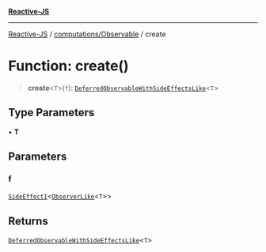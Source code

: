 [**Reactive-JS**](../../../README.md)

***

[Reactive-JS](../../../README.md) / [computations/Observable](../README.md) / create

# Function: create()

> **create**\<`T`\>(`f`): [`DeferredObservableWithSideEffectsLike`](../../interfaces/DeferredObservableWithSideEffectsLike.md)\<`T`\>

## Type Parameters

• **T**

## Parameters

### f

[`SideEffect1`](../../../functions/type-aliases/SideEffect1.md)\<[`ObserverLike`](../../interfaces/ObserverLike.md)\<`T`\>\>

## Returns

[`DeferredObservableWithSideEffectsLike`](../../interfaces/DeferredObservableWithSideEffectsLike.md)\<`T`\>
